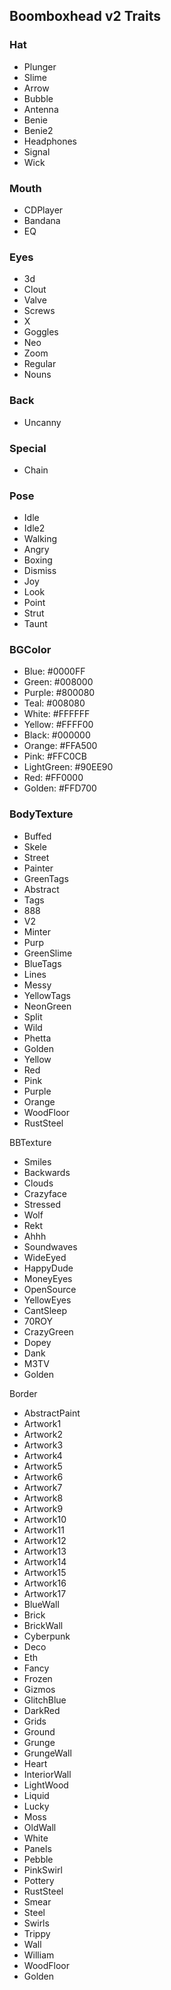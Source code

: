 ## Boomboxhead v2 Traits

### Hat
* Plunger
* Slime
* Arrow
* Bubble
* Antenna
* Benie
* Benie2
* Headphones
* Signal
* Wick

### Mouth
* CDPlayer
* Bandana
* EQ

### Eyes
* 3d
* Clout
* Valve
* Screws
* X
* Goggles
* Neo
* Zoom
* Regular
* Nouns

### Back
* Uncanny

### Special
* Chain

### Pose
* Idle
* Idle2
* Walking
* Angry
* Boxing
* Dismiss
* Joy
* Look
* Point
* Strut
* Taunt

### BGColor
* Blue: #0000FF
* Green: #008000
* Purple: #800080
* Teal: #008080
* White: #FFFFFF
* Yellow: #FFFF00
* Black: #000000
* Orange: #FFA500
* Pink: #FFC0CB
* LightGreen: #90EE90
* Red: #FF0000
* Golden: #FFD700

### BodyTexture
* Buffed
* Skele
* Street
* Painter
* GreenTags
* Abstract
* Tags
* 888
* V2
* Minter
* Purp
* GreenSlime
* BlueTags
* Lines
* Messy
* YellowTags
* NeonGreen
* Split
* Wild
* Phetta
* Golden
* Yellow
* Red
* Pink
* Purple
* Orange
* WoodFloor
* RustSteel

BBTexture
* Smiles
* Backwards
* Clouds
* Crazyface
* Stressed
* Wolf
* Rekt
* Ahhh
* Soundwaves
* WideEyed
* HappyDude
* MoneyEyes
* OpenSource
* YellowEyes
* CantSleep
* 70ROY
* CrazyGreen
* Dopey
* Dank
* M3TV
* Golden

Border
* AbstractPaint
* Artwork1
* Artwork2
* Artwork3
* Artwork4
* Artwork5
* Artwork6
* Artwork7
* Artwork8
* Artwork9
* Artwork10
* Artwork11
* Artwork12
* Artwork13
* Artwork14
* Artwork15
* Artwork16
* Artwork17
* BlueWall
* Brick
* BrickWall
* Cyberpunk
* Deco
* Eth
* Fancy
* Frozen
* Gizmos
* GlitchBlue
* DarkRed
* Grids
* Ground
* Grunge
* GrungeWall
* Heart
* InteriorWall
* LightWood
* Liquid
* Lucky
* Moss
* OldWall
* White
* Panels
* Pebble
* PinkSwirl
* Pottery
* RustSteel
* Smear
* Steel
* Swirls
* Trippy
* Wall
* William
* WoodFloor
* Golden
